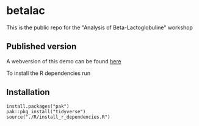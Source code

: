 # betalac

This is the public repo for the "Analysis of Beta-Lactoglobuline" workshop

## Published version
A webversion of this demo can be found [here](./Rmd/exercise_proteolytic_cleavage_beta_lac_def.html)

To install the R dependencies run

## Installation
```
install.packages("pak")
pak::pkg_install("tidyverse")
source("./R/install_r_dependencies.R")
```

